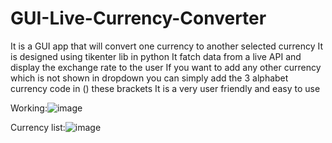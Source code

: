 # GUI-Live-Currency-Converter
It is a GUI app that will convert one currency to another selected currency
It is designed using tikenter lib in python
It fatch data from a live API and display the exchange rate to the user
If you want to add any other currency which is not shown in dropdown you can simply add the 3 alphabet currency code in () these brackets
It is a very user friendly and easy to use

Working:![image](https://user-images.githubusercontent.com/88261220/232519204-4579b2d5-d057-4192-877f-f37f682e2830.png)

Currency list:![image](https://user-images.githubusercontent.com/88261220/232519492-5785c7c2-1662-4758-899c-87e45679d110.png)
